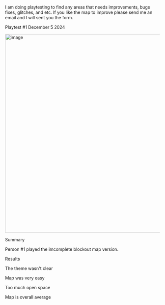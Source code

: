 
I am doing playtesting to find any areas that needs improvements, bugs fixes, glitches, and etc. If you like the map to improve please send me an email and I will sent you the form. 

Playtest #1 December 5 2024 

<img width="644" alt="image" src="https://github.com/user-attachments/assets/522be9ae-6ee2-4d45-b1e0-13cf1458e265" />

Summary

Person #1 played the imcomplete blockout map version.

Results

The theme wasn't clear

Map was very easy

Too much open space

Map is overall average
